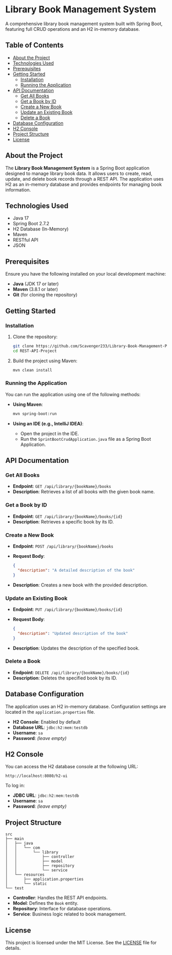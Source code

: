 # Library Book Management System

A comprehensive library book management system built with Spring Boot, featuring full CRUD operations and an H2 in-memory database.

## Table of Contents

- [About the Project](#about-the-project)
- [Technologies Used](#technologies-used)
- [Prerequisites](#prerequisites)
- [Getting Started](#getting-started)
  - [Installation](#installation)
  - [Running the Application](#running-the-application)
- [API Documentation](#api-documentation)
  - [Get All Books](#get-all-books)
  - [Get a Book by ID](#get-a-book-by-id)
  - [Create a New Book](#create-a-new-book)
  - [Update an Existing Book](#update-an-existing-book)
  - [Delete a Book](#delete-a-book)
- [Database Configuration](#database-configuration)
- [H2 Console](#h2-console)
- [Project Structure](#project-structure)
- [License](#license)

## About the Project

The **Library Book Management System** is a Spring Boot application designed to manage library book data. It allows users to create, read, update, and delete book records through a REST API. The application uses H2 as an in-memory database and provides endpoints for managing book information.

## Technologies Used

- Java 17
- Spring Boot 2.7.2
- H2 Database (In-Memory)
- Maven
- RESTful API
- JSON

## Prerequisites

Ensure you have the following installed on your local development machine:

- **Java** (JDK 17 or later)
- **Maven** (3.8.1 or later)
- **Git** (for cloning the repository)

## Getting Started

### Installation

1. Clone the repository:

   ```bash
   git clone https://github.com/Scavenger233/Library-Book-Management-Project.git
   cd REST-API-Project
   ```

2. Build the project using Maven:

   ```bash
   mvn clean install
   ```

### Running the Application

You can run the application using one of the following methods:

- **Using Maven**:
  
  ```bash
  mvn spring-boot:run
  ```

- **Using an IDE (e.g., IntelliJ IDEA)**:
  - Open the project in the IDE.
  - Run the `SprintBootCrudApplication.java` file as a Spring Boot Application.

## API Documentation

### Get All Books

- **Endpoint**: `GET /api/library/{bookName}/books`
- **Description**: Retrieves a list of all books with the given book name.

### Get a Book by ID

- **Endpoint**: `GET /api/library/{bookName}/books/{id}`
- **Description**: Retrieves a specific book by its ID.

### Create a New Book

- **Endpoint**: `POST /api/library/{bookName}/books`
- **Request Body**:

  ```json
  {
    "description": "A detailed description of the book"
  }
  ```

- **Description**: Creates a new book with the provided description.

### Update an Existing Book

- **Endpoint**: `PUT /api/library/{bookName}/books/{id}`
- **Request Body**:

  ```json
  {
    "description": "Updated description of the book"
  }
  ```

- **Description**: Updates the description of the specified book.

### Delete a Book

- **Endpoint**: `DELETE /api/library/{bookName}/books/{id}`
- **Description**: Deletes the specified book by its ID.

## Database Configuration

The application uses an H2 in-memory database. Configuration settings are located in the `application.properties` file.

- **H2 Console**: Enabled by default
- **Database URL**: `jdbc:h2:mem:testdb`
- **Username**: `sa`
- **Password**: *(leave empty)*

## H2 Console

You can access the H2 database console at the following URL:

```
http://localhost:8080/h2-ui
```

To log in:
- **JDBC URL**: `jdbc:h2:mem:testdb`
- **Username**: `sa`
- **Password**: *(leave empty)*

## Project Structure

```
src
├── main
│   ├── java
│   │   └── com
│   │       └── library
│   │           ├── controller
│   │           ├── model
│   │           ├── repository
│   │           └── service
│   └── resources
│       ├── application.properties
│       └── static
└── test
```

- **Controller**: Handles the REST API endpoints.
- **Model**: Defines the `Book` entity.
- **Repository**: Interface for database operations.
- **Service**: Business logic related to book management.

## License

This project is licensed under the MIT License. See the [LICENSE](LICENSE) file for details.
